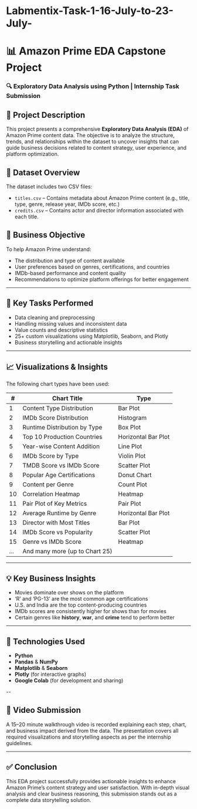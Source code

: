 # Labmentix-Task-1-16-July-to-23-July-

# 📊 Amazon Prime EDA Capstone Project  
### 🔍 Exploratory Data Analysis using Python | Internship Task Submission  

## 📝 Project Description  
This project presents a comprehensive **Exploratory Data Analysis (EDA)** of Amazon Prime content data. The objective is to analyze the structure, trends, and relationships within the dataset to uncover insights that can guide business decisions related to content strategy, user experience, and platform optimization.

## 📁 Dataset Overview  
The dataset includes two CSV files:
- `titles.csv` – Contains metadata about Amazon Prime content (e.g., title, type, genre, release year, IMDb score, etc.)
- `credits.csv` – Contains actor and director information associated with each title.

## 🎯 Business Objective  
To help Amazon Prime understand:
- The distribution and type of content available
- User preferences based on genres, certifications, and countries
- IMDb-based performance and content quality
- Recommendations to optimize platform offerings for better engagement

---

## 📌 Key Tasks Performed
- Data cleaning and preprocessing
- Handling missing values and inconsistent data
- Value counts and descriptive statistics
- 25+ custom visualizations using Matplotlib, Seaborn, and Plotly
- Business storytelling and actionable insights

---

## 📈 Visualizations & Insights  
The following chart types have been used:

| # | Chart Title | Type |
|--|-------------|------|
| 1 | Content Type Distribution | Bar Plot |
| 2 | IMDb Score Distribution | Histogram |
| 3 | Runtime Distribution by Type | Box Plot |
| 4 | Top 10 Production Countries | Horizontal Bar Plot |
| 5 | Year-wise Content Addition | Line Plot |
| 6 | IMDb Score by Type | Violin Plot |
| 7 | TMDB Score vs IMDb Score | Scatter Plot |
| 8 | Popular Age Certifications | Donut Chart |
| 9 | Content per Genre | Count Plot |
| 10 | Correlation Heatmap | Heatmap |
| 11 | Pair Plot of Key Metrics | Pair Plot |
| 12 | Average Runtime by Genre | Horizontal Bar Plot |
| 13 | Director with Most Titles | Bar Plot |
| 14 | IMDb Score vs Popularity | Scatter Plot |
| 15 | Genre vs IMDb Score | Heatmap |
| ... | And many more (up to Chart 25) | |

---

## 💡 Key Business Insights  
- Movies dominate over shows on the platform  
- ‘R’ and ‘PG-13’ are the most common age certifications  
- U.S. and India are the top content-producing countries  
- IMDb scores are consistently higher for shows than for movies  
- Certain genres like **history**, **war**, and **crime** tend to perform better  

---

## 🔧 Technologies Used  
- **Python**  
- **Pandas** & **NumPy**  
- **Matplotlib** & **Seaborn**  
- **Plotly** (for interactive graphs)  
- **Google Colab** (for development and sharing)

--

## 🎤 Video Submission  
A 15–20 minute walkthrough video is recorded explaining each step, chart, and business impact derived from the data. The presentation covers all required visualizations and storytelling aspects as per the internship guidelines.

---

## ✅ Conclusion  
This EDA project successfully provides actionable insights to enhance Amazon Prime’s content strategy and user satisfaction. With in-depth visual analysis and clear business reasoning, this submission stands out as a complete data storytelling solution.


